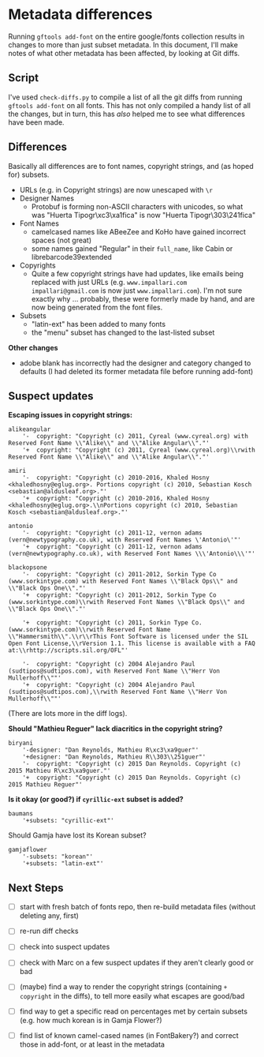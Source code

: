 # Metadata differences

Running `gftools add-font` on the entire google/fonts collection results in changes to more than just subset metadata. In this document, I'll make notes of what other metadata has been affected, by looking at Git diffs.

## Script

I've used `check-diffs.py` to compile a list of all the git diffs from running `gftools add-font` on all fonts. This has not only compiled a handy list of all the changes, but in turn, this has *also* helped me to see what differences have been made.

## Differences

Basically all differences are to font names, copyright strings, and (as hoped for) subsets.

- URLs (e.g. in Copyright strings) are now unescaped with `\r`
- Designer Names
  - Protobuf is forming non-ASCII characters with unicodes, so what was "Huerta Tipogr\xc3\xa1fica" is now "Huerta Tipogr\\303\\241fica"
- Font Names
  - camelcased names like ABeeZee and KoHo have gained incorrect spaces (not great)
  - some names gained "Regular" in their `full_name`, like Cabin or librebarcode39extended
- Copyrights
  - Quite a few copyright strings have had updates, like emails being replaced with just URLs (e.g. `www.impallari.com impallari@gmail.com` is now just `www.impallari.com`). I'm not sure exactly why ... probably, these were formerly made by hand, and are now being generated from the font files. 
- Subsets
  - "latin-ext" has been added to many fonts
  - the "menu" subset has changed to the last-listed subset

**Other changes**
  - adobe blank has incorrectly had the designer and category changed to defaults (I had deleted its former metadata file before running add-font)


## Suspect updates

**Escaping issues in copyright strings:**
```
alikeangular
    '-  copyright: "Copyright (c) 2011, Cyreal (www.cyreal.org) with Reserved Font Name \\"Alike\\" and \\"Alike Angular\\"."'
    '+  copyright: "Copyright (c) 2011, Cyreal (www.cyreal.org)\\rwith Reserved Font Name \\"Alike\\" and \\"Alike Angular\\"."'
```

```
amiri
    '-  copyright: "Copyright (c) 2010-2016, Khaled Hosny <khaledhosny@eglug.org>. Portions copyright (c) 2010, Sebastian Kosch <sebastian@aldusleaf.org>."'
    '+  copyright: "Copyright (c) 2010-2016, Khaled Hosny <khaledhosny@eglug.org>.\\nPortions copyright (c) 2010, Sebastian Kosch <sebastian@aldusleaf.org>."'
```

```
antonio
    '-  copyright: "Copyright (c) 2011-12, vernon adams (vern@newtypography.co.uk), with Reserved Font Names \'Antonio\'"'
    '+  copyright: "Copyright (c) 2011-12, vernon adams (vern@newtypography.co.uk), with Reserved Font Names \\\'Antonio\\\'"'
```

```
blackopsone
    '-  copyright: "Copyright (c) 2011-2012, Sorkin Type Co (www.sorkintype.com) with Reserved Font Names \\"Black Ops\\" and \\"Black Ops One\\"."'
    '+  copyright: "Copyright (c) 2011-2012, Sorkin Type Co (www.sorkintype.com)\\rwith Reserved Font Names \\"Black Ops\\" and \\"Black Ops One\\"."'
```

```
    '+  copyright: "Copyright (c) 2011, Sorkin Type Co. (www.sorkintype.com)\\rwith Reserved Font Name \\"Hammersmith\\".\\r\\rThis Font Software is licensed under the SIL Open Font License,\\rVersion 1.1. This license is available with a FAQ at:\\rhttp://scripts.sil.org/OFL"'
```

```
    '-  copyright: "Copyright (c) 2004 Alejandro Paul (sudtipos@sudtipos.com), with Reserved Font Name \\"Herr Von Mullerhoff\\""'
    '+  copyright: "Copyright (c) 2004 Alejandro Paul (sudtipos@sudtipos.com),\\rwith Reserved Font Name \\"Herr Von Mullerhoff\\""'
```

(There are lots more in the diff logs).

**Should "Mathieu Reguer" lack diacritics in the copyright string?**

```
biryani
    '-designer: "Dan Reynolds, Mathieu R\xc3\xa9guer"'
    '+designer: "Dan Reynolds, Mathieu R\\303\\251guer"'
    '-  copyright: "Copyright (c) 2015 Dan Reynolds. Copyright (c) 2015 Mathieu R\xc3\xa9guer."'
    '+  copyright: "Copyright (c) 2015 Dan Reynolds. Copyright (c) 2015 Mathieu Reguer"'
```



**Is it okay (or good?) if `cyrillic-ext` subset is added?**
```
baumans
    '+subsets: "cyrillic-ext"'
```

Should Gamja have lost its Korean subset?
```
gamjaflower
    '-subsets: "korean"'
    '+subsets: "latin-ext"'
```

## Next Steps
- [ ] start with fresh batch of fonts repo, then re-build metadata files (without deleting any, first)
- [ ] re-run diff checks
- [ ] check into suspect updates
- [ ] check with Marc on a few suspect updates if they aren't clearly good or bad
- [ ] (maybe) find a way to render the copyright strings (containing `+  copyright` in the diffs), to tell more easily what escapes are good/bad
- [ ] find way to get a specific read on percentages met by certain subsets (e.g. how much korean is in Gamja Flower?)
- [ ] find list of known camel-cased names (in FontBakery?) and correct those in add-font, or at least in the metadata


